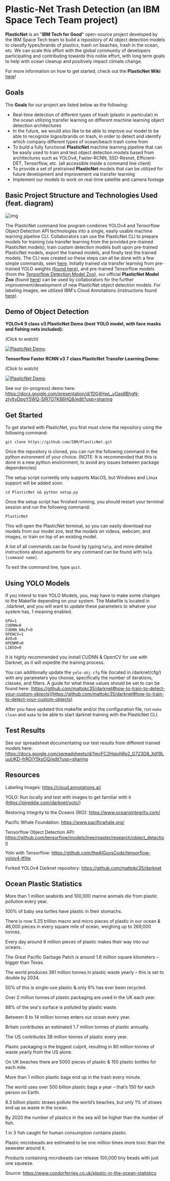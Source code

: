 # Plastic-Net Trash Detection (an IBM Space Tech Team project)


**PlasticNet** is an "**IBM Tech for Good**" open-source project developed by the IBM Space Tech team to build a repository of AI object detection models to classify types/brands of plastics, trash on beaches, trash in the ocean, etc. We can scale this effort with the global community of developers participating and contributing towards this noble effort, with long term goals to help with ocean cleanup and positively impact climate change.

For more information on how to get started, check out the **PlasticNet Wiki** [here](https://github.com/IBM/PlasticNet/wiki)!

## Goals

The **Goals** for our project are listed below as the following: 

* Real-time detection of different types of trash (plastic in particular) in the ocean utilizing transfer learning on different machine learning object detection architectures
* In the future, we would also like to be able to improve our model to be able to recognize logos/brands on trash, in order to detect and identify which company different types of ocean/beach trash come from
* To build a fully functional **PlasticNet** machine learning pipeline that can be easily used to train and test object detection models based from architectures such as YOLOv4, Faster-RCNN, SSD-Resnet, Efficient-DET, Tensorflow, etc. (all accessible inside a command line client)
* To provide a set of pretrained **PlasticNet** models that can be utilized for future development and improvement via transfer learning
* Implement our models to work on real-time satellite and camera footage

## Basic Project Structure and Technologies Used (feat. diagram)

![img](/img/plasticnetdiagram.png)

The PlasticNet command line program combines YOLOv4 and Tensorflow Object Detection API technologies into a single, easily usable machine learning pipeline CLI. Collaborators can use the PlasticNet CLI to prepare models  for training (via transfer learning from the provided pre-trained PlasticNet models), train custom detection models built upon pre-trained PlasticNet models, export the trained models, and finally test the trained models.  The CLI was created so these steps can all be done with a few simple commands, seen [here](https://github.ibm.com/spacetech-interns/PlasticNet/wiki/Utilizing-the-PlasticNet-Command-Line-Client). Initially trained via transfer learning from pre-trained YOLO weights [(found here)](https://github.com/mattokc35/darknet#pre-trained-models), and pre-trained Tensorflow models (from the [Tensorflow Detection Model Zoo](https://github.com/tensorflow/models/blob/master/research/object_detection/g3doc/tf2_detection_zoo.md)), our official **PlasticNet Model Zoo** (found [here](https://github.com/IBM/PlasticNet/blob/main/ModelZoo.md)) can be used by collaborators for the further improvement/development of new PlasticNet object detection models. For labeling images, we utilized IBM's Cloud Annotations (instructions found [here](https://github.ibm.com/spacetech-interns/PlasticNet/wiki/Creating-Your-Own-Dataset-for-Custom-Training)).

## Demo of Object Detection

**YOLOv4 9 class v3 PlasticNet Demo (**best YOLO model**, with face masks and fishing nets included):**

*(Click to watch)*

[![PlasticNet Demo](https://img.youtube.com/vi/eQRkLSfv8CY/0.jpg)](https://youtu.be/eQRkLSfv8CY "YOLO PlasticNet Demo")

**Tensorflow Faster RCNN v3 7 class PlasticNet Transfer Learning Demo:**

*(Click to watch)*

[![PlasticNet Demo](https://img.youtube.com/vi/qGlRkV5cWzQ/0.jpg)](https://youtu.be/qGlRkV5cWzQ "Tensorflow Faster-RCNN PlasticNet Demo")

See our (in-progress) demo here: https://docs.google.com/presentation/d/1D04HwL_vGas8BhgN-ztyltyDpgY5WQ-SIR7O7K86HQ8/edit?usp=sharing


## Get Started

To get started with PlasticNet, you first must clone the repository using the following command:

```
git clone https://github.com/IBM/PlasticNet.git
```

Once the repository is cloned, you can run the following command in the python evironment of your choice. (NOTE: It is recommended that this is done in a new python environment, to avoid any issues between package dependencies)

The setup script currently only supports MacOS, but Windows and Linux support will be added soon.
```
cd PlasticNet && python setup.py
```

Once the setup script has finished running, you should restart your terminal session and run the following command:

```
PlasticNet
```

This will open the PlasticNet terminal, so you can easily download our models from our model zoo, test the models on videos, webcam, and images, or train on top of an existing model.

A list of all commands can be found by typing `help`, and more detailed instructions about aguments for any command can be found with `help [command name]`.

To exit the command line, type `quit`. 

## Using YOLO Models

If you intend to train YOLO Models, you, may have to make some changes to the Makefile depending on your system. The Makefile is located in ./darknet, and you will want to update these parameters to whatver your system has, 1 meaning enabled.

```
GPU=1
CUDNN=0
CUDNN_HALF=0
OPENCV=1
AVX=0
OPENMP=0
LIBSO=0
```
It is highly recommended you install CUDNN & OpenCV for use with Darknet, as it will expedite the training process. 

You can additionally update the `yolo-obj.cfg` file (located in /darknet/cfg/) with any parameters you choose, specifically the number of iterations, classes, and filters. A guide for what these values should be set to can be found here: [https://github.com/mattokc35/darknet#how-to-train-to-detect-your-custom-objects](https://github.com/mattokc35/darknet#how-to-train-to-detect-your-custom-objects)

After you have updated this makefile and/or the configuration file, run `make clean` and `make` to be able to start darknet training with the PlasticNet CLI.


## Test Results

See our spreadsheet documentating our test results from different trained models here: https://docs.google.com/spreadsheets/d/1mcFC2HqjohRp2_G723D8_Xd19LuuUKD-frROiY5ksOQ/edit?usp=sharing

## Resources
Labeling Images: https://cloud.annotations.ai/

YOLO: Run locally and test with images to get familiar with it (https://pjreddie.com/darknet/yolo/)

Restoring Integrity to the Oceans (RIO): https://www.oceansintegrity.com/

Pacific Whale Foundation: https://www.pacificwhale.org/

Tensorflow Object Detection API: https://github.com/tensorflow/models/tree/master/research/object_detection

Yolo with Tensorflow: https://github.com/theAIGuysCode/tensorflow-yolov4-tflite 

Forked YOLOv4 Darknet repository: https://github.com/mattokc35/darknet



## Ocean Plastic Statistics

More than 1 million seabirds and 100,000 marine animals die from plastic pollution every year.

100% of baby sea turtles have plastic in their stomachs.

There is now 5.25 trillion macro and micro pieces of plastic in our ocean & 46,000 pieces in every square mile of ocean, weighing up to 269,000 tonnes.

Every day around 8 million pieces of plastic makes their way into our oceans.

The Great Pacific Garbage Patch is around 1.6 million square kilometers – bigger than Texas.

The world produces 381 million tonnes in plastic waste yearly – this is set to double by 2034.

50% of this is single-use plastic & only 9% has ever been recycled.

Over 2 million tonnes of plastic packaging are used in the UK each year.

88% of the sea's surface is polluted by plastic waste.

Between 8 to 14 million tonnes enters our ocean every year.

Britain contributes an estimated 1.7 million tonnes of plastic annually.

The US contributes 38 million tonnes of plastic every year.

Plastic packaging is the biggest culprit, resulting in 80 million tonnes of waste yearly from the US alone.

On UK beaches there are 5000 pieces of plastic & 150 plastic bottles for each mile.

More than 1 million plastic bags end up in the trash every minute.

The world uses over 500 billion plastic bags a year – that’s 150 for each person on Earth.

8.3 billion plastic straws pollute the world’s beaches, but only 1% of straws end up as waste in the ocean.

By 2020 the number of plastics in the sea will be higher than the number of fish.

1 in 3 fish caught for human consumption contains plastic.

Plastic microbeads are estimated to be one million times more toxic than the seawater around it.

Products containing microbeads can release 100,000 tiny beads with just one squeeze.

Source: https://www.condorferries.co.uk/plastic-in-the-ocean-statistics

